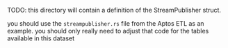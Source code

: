 TODO: this directory will contain a definition of the StreamPublisher struct.

you should use the `streampublisher.rs` file from the Aptos ETL as an example.
you should only really need to adjust that code for the tables available in this dataset
